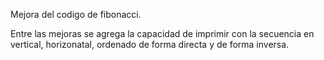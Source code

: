 Mejora del codigo de fibonacci.

Entre las mejoras se agrega la capacidad de imprimir con la secuencia en vertical, horizonatal, ordenado de forma directa y de forma inversa.
